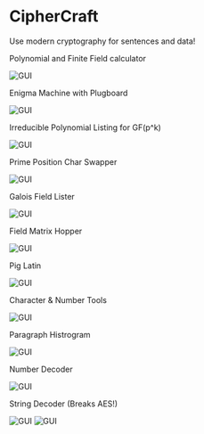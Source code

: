 # CipherCraft
Use modern cryptography for sentences and data!

Polynomial and Finite Field calculator

![GUI](https://i.imgur.com/SjeKDHg.png)

Enigma Machine with Plugboard

![GUI](https://i.imgur.com/8ysEOo1.png)

Irreducible Polynomial Listing for GF(p^k)

![GUI](https://i.imgur.com/SDP14l7.png)

Prime Position Char Swapper

![GUI](https://i.imgur.com/8LZ8jLy.png)

Galois Field Lister

![GUI](https://i.imgur.com/V8xGflR.png)

Field Matrix Hopper

![GUI](https://i.imgur.com/PArj2qd.png)

Pig Latin

![GUI](https://i.imgur.com/xLFvHK5.png)

Character & Number Tools

![GUI](https://i.imgur.com/Ugs509b.png)

Paragraph Histrogram

![GUI](https://i.imgur.com/xW9pQBO.png)

Number Decoder

![GUI](https://i.imgur.com/zTZz4CP.png)

String Decoder (Breaks AES!)

![GUI](https://i.imgur.com/OLOZJKf.png)
![GUI](https://i.imgur.com/V10x6Gg.png)
